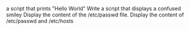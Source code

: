a script that prints "Hello World"
Write a script that displays a confused smiley
Display the content of the /etc/passwd file.
Display the content of /etc/passwd and /etc/hosts
